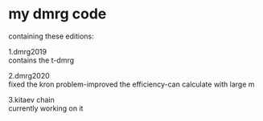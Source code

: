 # my dmrg code 
containing these editions:

1.dmrg2019  
contains the t-dmrg 

2.dmrg2020  
fixed the kron problem-improved the efficiency-can calculate with large m

3.kitaev chain  
currently working on   it
 
